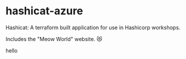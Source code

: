 # hashicat-azure
Hashicat: A terraform built application for use in Hashicorp workshops.

Includes the "Meow World" website. 😻

hello